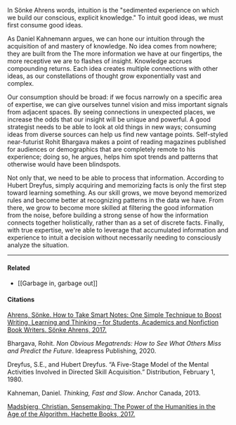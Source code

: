 In Sönke Ahrens words, intuition is the "sedimented experience on which we build our conscious, explicit knowledge." To intuit good ideas, we must first consume good ideas.

As Daniel Kahnemann argues, we can hone our intuition through the acquisition of and mastery of knowledge. No idea comes from nowhere; they are built from the The more information we have at our fingertips, the more receptive we are to flashes of insight. Knowledge accrues compounding returns. Each idea creates multiple connections with other ideas, as our constellations of thought grow exponentially vast and complex.

Our consumption should be broad: if we focus narrowly on a specific area of expertise, we can give ourselves tunnel vision and miss important signals from adjacent spaces. By seeing connections in unexpected places, we increase the odds that our insight will be unique and powerful. A good strategist needs to be able to look at old things in new ways; consuming ideas from diverse sources can help us find new vantage points. Self-styled near-futurist Rohit Bhargava makes a point of reading magazines published for audiences or demographics that are completely remote to his experience; doing so, he argues, helps him spot trends and patterns that otherwise would have been blindspots.

Not only that, we need to be able to process that information. According to Hubert Dreyfus, simply acquiring and memorizing facts is only the first step toward learning something. As our skill grows, we move beyond memorized rules and become better at recognizing patterns in the data we have. From there, we grow to become more skilled at filtering the good information from the noise, before building a strong sense of how the information connects together holistically, rather than as a set of discrete facts. Finally, with true expertise, we're able to leverage that accumulated information and experience to intuit a decision without necessarily needing to consciously analyze the situation.

---

#### Related

-   [[Garbage in, garbage out]]

#### Citations

[Ahrens, Sönke. How to Take Smart Notes: One Simple Technique to Boost Writing, Learning and Thinking – for Students, Academics and Nonfiction Book Writers. Sönke Ahrens, 2017.](https://publish.obsidian.md/mobydiction/notes/%E2%89%88+Ahrens+-+How+to+Take+Smart+Notes)

Bhargava, Rohit. _Non Obvious Megatrends: How to See What Others Miss and Predict the Future_. Ideapress Publishing, 2020.

Dreyfus, S.E., and Hubert Dreyfus. “A Five-Stage Model of the Mental Activities Involved in Directed Skill Acquisition.” Distribution, February 1, 1980.

Kahneman, Daniel. _Thinking, Fast and Slow_. Anchor Canada, 2013.

[Madsbjerg, Christian. Sensemaking: The Power of the Humanities in the Age of the Algorithm. Hachette Books, 2017.](https://publish.obsidian.md/mobydiction/notes/%E2%89%88+Madsbjerg+-+Sensemaking)